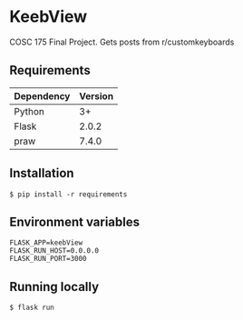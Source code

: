 # KeebView
COSC 175 Final Project. Gets posts from r/customkeyboards

## Requirements
| Dependency | Version |
| ---------- | ------- |
| Python     | 3+      |
| Flask      | 2.0.2   |
| praw       | 7.4.0   |

## Installation
`$ pip install -r requirements`

## Environment variables
`FLASK_APP=keebView`  
`FLASK_RUN_HOST=0.0.0.0`   
`FLASK_RUN_PORT=3000`   

## Running locally
`$ flask run`
